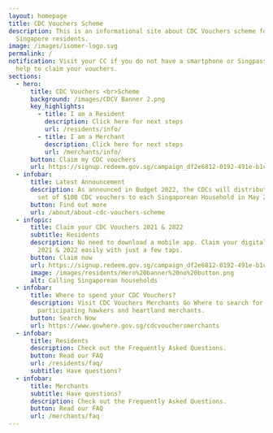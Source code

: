 ```yaml
---
layout: homepage
title: CDC Vouchers Scheme
description: This is an informational site about CDC Vouchers scheme for
  Singapore residents.
image: /images/isomer-logo.svg
permalink: /
notification: Visit your CC if you do not have a smartphone or Singpass or need
  help to claim your vouchers.
sections:
  - hero:
      title: CDC Vouchers <br>Scheme
      background: /images/CDCV Banner 2.png
      key_highlights:
        - title: I am a Resident
          description: Click here for next steps
          url: /residents/info/
        - title: I am a Merchant
          description: Click here for next steps
          url: /merchants/info/
      button: Claim my CDC vouchers
      url: https://signup.redeem.gov.sg/campaign_df2e6812-0192-491e-b1cc-d9887600639e?lang=en-GB
  - infobar:
      title: Latest Announcement
      description: As announced in Budget 2022, the CDCs will distribute an additional
        set of $100 CDC vouchers to each Singaporean Household in May 2022.
      button: Find out more
      url: /about/about-cdc-vouchers-scheme
  - infopic:
      title: Claim your CDC Vouchers 2021 & 2022
      subtitle: Residents
      description: No need to download a mobile app. Claim your digital CDC Vouchers
        2021 & 2022 easily with just a few taps.
      button: Claim now
      url: https://signup.redeem.gov.sg/campaign_df2e6812-0192-491e-b1cc-d9887600639e
      image: /images/residents/Hero%20banner%20no%20button.png
      alt: Calling Singaporean households
  - infobar:
      title: Where to spend your CDC Vouchers?
      description: Visit CDC Vouchers Merchants Go Where to search for the nearest
        participating hawkers and heartland merchants.
      button: Search Now
      url: https://www.gowhere.gov.sg/cdcvouchersmerchants
  - infobar:
      title: Residents
      description: Check out the Frequently Asked Questions.
      button: Read our FAQ
      url: /residents/faq/
      subtitle: Have questions?
  - infobar:
      title: Merchants
      subtitle: Have questions?
      description: Check out the Frequently Asked Questions.
      button: Read our FAQ
      url: /merchants/faq
---
```

